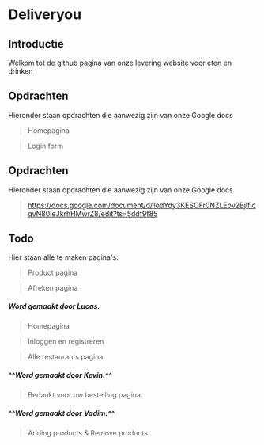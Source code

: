 # Deliveryou 

## Introductie

Welkom tot de github pagina van onze levering website voor eten en drinken

## Opdrachten 

 Hieronder staan opdrachten die aanwezig zijn van onze Google docs
 
 > Homepagina
 
 > Login form

## Opdrachten 

 Hieronder staan opdrachten die aanwezig zijn van onze Google docs
 
 > https://docs.google.com/document/d/1odYdy3KESOFr0NZLEov2BjlfIcqvN80IeJkrhHMwrZ8/edit?ts=5ddf9f85
 
 ## Todo 

Hier staan alle te maken pagina's:

 > Product pagina 

 > Afreken pagina

  ##### Word gemaakt door Lucas.
  >Homepagina
  
  >Inloggen en registreren
  
  >Alle restaurants pagina
 
   ##### ^^Word gemaakt door Kevin.^^
 > Bedankt voor uw bestelling pagina.
   ##### ^^Word gemaakt door Vadim.^^

> Adding products & Remove products.
